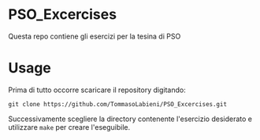# PSO_Excercises
Questa repo contiene gli esercizi per la tesina di PSO

# Usage

Prima di tutto occorre scaricare il repository digitando: 

`git clone https://github.com/TommasoLabieni/PSO_Excercises.git`

Successivamente scegliere la directory contenente l'esercizio desiderato e utilizzare `make` per creare l'eseguibile.
